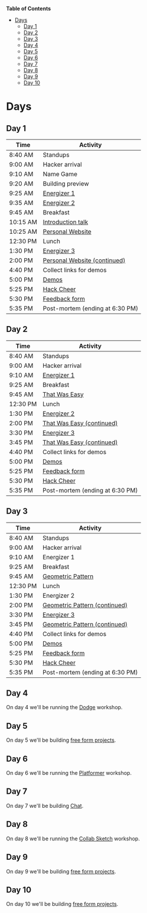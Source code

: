 <!-- markdown-toc start - Don't edit this section. Run M-x markdown-toc-generate-toc again -->
**Table of Contents**

- [Days](#days)
  - [Day 1](#day-1)
  - [Day 2](#day-2)
  - [Day 3](#day-3)
  - [Day 4](#day-4)
  - [Day 5](#day-5)
  - [Day 6](#day-6)
  - [Day 7](#day-7)
  - [Day 8](#day-8)
  - [Day 9](#day-9)
  - [Day 10](#day-10)

<!-- markdown-toc end -->

# Days

## Day 1

| Time     | Activity                                                      |
| -------- | ------------------------------------------------------------- |
| 8:40 AM  | Standups                                                      |
| 9:00 AM  | Hacker arrival                                                |
| 9:10 AM  | Name Game                                                     | 
| 9:20 AM  | Building preview                                              |
| 9:25 AM  | [Energizer 1](../ACTIVITIES.md#i-love-my-neighbor-who)        |
| 9:35 AM  | [Energizer 2](../ACTIVITIES.md#human-pictionary)              |
| 9:45 AM  | Breakfast                                                     |
| 10:15 AM | [Introduction talk](../ACTIVITIES.md#introduction-talk)       |
| 10:25 AM | [Personal Website][personal_website]                          |
| 12:30 PM | Lunch                                                         |
| 1:30 PM  | [Energizer 3](../ACTIVITIES.md#evolution-rock-paper-scissors) |
| 2:00 PM  | [Personal Website (continued)][personal_website]              |
| 4:40 PM  | Collect links for demos                                       |
| 5:00 PM  | [Demos](../ACTIVITIES.md#demos)                               |
| 5:25 PM  | [Hack Cheer](../ACTIVITIES.md#hack-cheer)                     |
| 5:30 PM  | [Feedback form](../ACTIVITIES.md#feedback-forms)              |
| 5:35 PM  | Post-mortem (ending at 6:30 PM)                               |

## Day 2

| Time     | Activity                                                      |
| -------- | ------------------------------------------------------------- |
| 8:40 AM  | Standups                                                      |
| 9:00 AM  | Hacker arrival                                                |
| 9:10 AM  | [Energizer 1](../ACTIVITIES.md#two-truths-and-a-lie)          |
| 9:25 AM  | Breakfast                                                     |
| 9:45 AM  | [That Was Easy][that_was_easy]                                |
| 12:30 PM | Lunch                                                         |
| 1:30 PM  | [Energizer 2](../ACTIVITIES.md#evolution-rock-paper-scissors) |
| 2:00 PM  | [That Was Easy (continued)][that_was_easy]                    |
| 3:30 PM  | [Energizer 3](../ACTIVITIES.md#walking)                       |
| 3:45 PM  | [That Was Easy (continued)][that_was_easy]                    |
| 4:40 PM  | Collect links for demos                                       |
| 5:00 PM  | [Demos](../ACTIVITIES.md#demos)                               |
| 5:25 PM  | [Feedback form](../ACTIVITIES.md#feedback-forms)              |
| 5:30 PM  | [Hack Cheer](../ACTIVITIES.md#hack-cheer)                     |
| 5:35 PM  | Post-mortem (ending at 6:30 PM)                               |

## Day 3

| Time     | Activity                                           |
| -------- | -------------------------------------------------- |
| 8:40 AM  | Standups                                           |
| 9:00 AM  | Hacker arrival                                     |
| 9:10 AM  | Energizer 1                                        |
| 9:25 AM  | Breakfast                                          |
| 9:45 AM  | [Geometric Pattern][geometric_pattern]             |
| 12:30 PM | Lunch                                              |
| 1:30 PM  | Energizer 2                                        |
| 2:00 PM  | [Geometric Pattern (continued)][geometric_pattern] |
| 3:30 PM  | [Energizer 3](../ACTIVITIES.md#walking)            |
| 3:45 PM  | [Geometric Pattern (continued)][geometric_pattern] |
| 4:40 PM  | Collect links for demos                            |
| 5:00 PM  | [Demos](../ACTIVITIES.md#demos)                    |
| 5:25 PM  | [Feedback form](../ACTIVITIES.md#feedback-forms)   |
| 5:30 PM  | [Hack Cheer](../ACTIVITIES.md#hack-cheer)          |
| 5:35 PM  | Post-mortem (ending at 6:30 PM)                    |

## Day 4

On day 4 we'll be running the [Dodge][dodge] workshop.

## Day 5

On day 5 we'll be building [free form projects][free_form_projects].

## Day 6

On day 6 we'll be running the [Platformer][platformer] workshop.

## Day 7

On day 7 we'll be building [Chat][chat].

## Day 8

On day 8 we'll be running the [Collab Sketch][collab_sketch] workshop.

## Day 9

On day 9 we'll be building [free form projects][free_form_projects].

## Day 10

On day 10 we'll be building [free form projects][free_form_projects].

[personal_website]: https://workshops.hackclub.com/personal_website
[that_was_easy]: https://workshops.hackclub.com/that_was_easy
[geometric_pattern]: https://workshops.hackclub.com/geometric_pattern
[dodge]: https://workshops.hackclub.com/dodge
[platformer]: https://workshops.hackclub.com/platformer
[chat]: https://workshops.hackclub.com/chat
[collab_sketch]: https://workshops.hackclub.com/collab_sketch
[free_form_projects]: ../ACTIVITIES.md#free-form-projects
